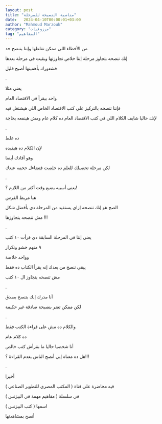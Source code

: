 ```yaml
---
layout: post
title: "مناسبة النصيحة للمرحلة"
date:   2024-04-10T00:00:01+03:00
author: "Mahmoud Marzouk"
category: "مرزوقيات"
tag: "المفاهيم"
---
```



من الأخطاء اللي ممكن تغلطها وإنتا بتنصح حد

إنك تنصحه بتجاوز مرحلة إنتا خلاص تجاوزتها وبقيت في مرحلة
بعدها

فشعورك بأهميتها أصبح قليل

.

يعني مثلا

واحد بيقرأ في الاقتصاد العام

فإنتا تنصحه بالتركيز على كتب الاقتصاد الخاص اللي هيشتغل
فيه

لإنك حاليا شايف الكلام اللي في كتب الاقتصاد العام ده
كلام عام ومش هينفعه بحاجة

.

ده غلط

لإن الكلام ده هيفيده

وهو أفادك أيضا

لكن مرحلة تحصيلك للعلم ده خلصت فتضاءل حجمه عندك

.

يعني أسيبه يضيع وقت أكتر من اللازم ؟!

هنا مربط الفرس

الصح هو إنك تنصحه إزاي يستفيد من المرحلة دي بأفضل
شكل

مش تنصحه يتجاوزها !!!

.

يعني إنتا في المرحلة السابقة دي قرأت ١٠ كتب

٩ منهم حشو وتكرار

وواحد خلاصة

يبقى تنصح من بعدك إنه يقرأ الكتاب ده فقط

مش تنصحه يتجاوز ال ١٠ كتب

.

أنا مدرك إنك بتنصح بصدق

لكن ممكن تضر بنصيحة صادقة غير حكيمة

.

والكلام ده مش على قراءة الكتب فقط

ده كلام عام

أنا شخصيا حاليا ما بقرأش كتب خالص

هل ده معناه إني أنصح الناس بعدم القراءة ؟!!!

.

أخيرا

فيه محاضرة على قناة ( المكتب المصري للتطوير
الصناعي )

في سلسلة ( مفاهيم مهمة في البيزنس )

اسمها ( كتب البيزنس )

أنصح بمشاهدتها
